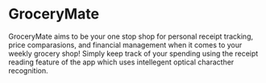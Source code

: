 # GroceryMate
GroceryMate aims to be your one stop shop for personal receipt tracking, price comparasions, and financial management when it comes to your weekly grocery shop! Simply keep track of your spending using the receipt reading feature of the app which uses intellegent optical characther recognition.

